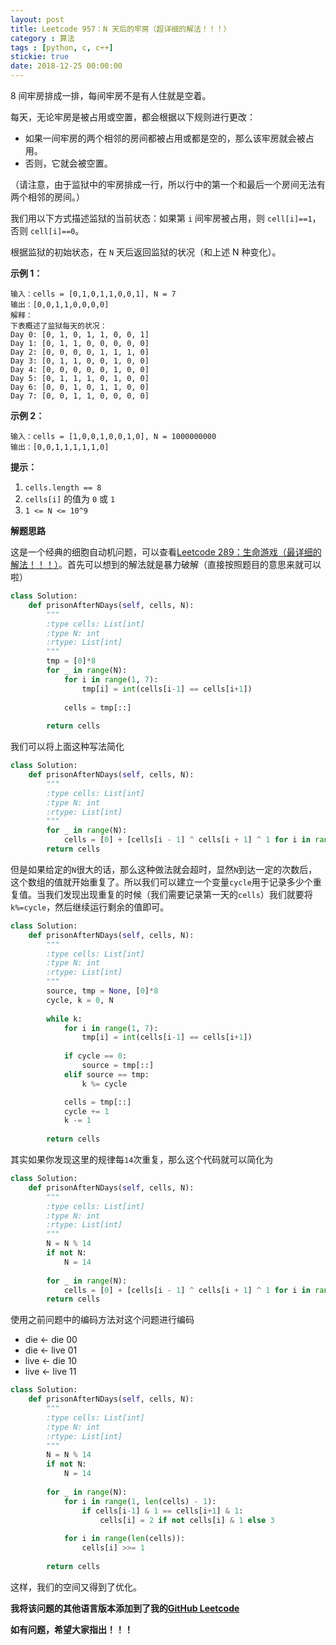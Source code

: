 ```yaml
---
layout: post
title: Leetcode 957：N 天后的牢房（超详细的解法！！！）
category : 算法
tags : [python, c, c++]
stickie: true
date: 2018-12-25 00:00:00
---
```


8 间牢房排成一排，每间牢房不是有人住就是空着。

每天，无论牢房是被占用或空置，都会根据以下规则进行更改：

- 如果一间牢房的两个相邻的房间都被占用或都是空的，那么该牢房就会被占用。
- 否则，它就会被空置。

（请注意，由于监狱中的牢房排成一行，所以行中的第一个和最后一个房间无法有两个相邻的房间。）

我们用以下方式描述监狱的当前状态：如果第 `i` 间牢房被占用，则 `cell[i]==1`，否则 `cell[i]==0`。

根据监狱的初始状态，在 `N` 天后返回监狱的状况（和上述 N 种变化）。

**示例 1：**

```
输入：cells = [0,1,0,1,1,0,0,1], N = 7
输出：[0,0,1,1,0,0,0,0]
解释：
下表概述了监狱每天的状况：
Day 0: [0, 1, 0, 1, 1, 0, 0, 1]
Day 1: [0, 1, 1, 0, 0, 0, 0, 0]
Day 2: [0, 0, 0, 0, 1, 1, 1, 0]
Day 3: [0, 1, 1, 0, 0, 1, 0, 0]
Day 4: [0, 0, 0, 0, 0, 1, 0, 0]
Day 5: [0, 1, 1, 1, 0, 1, 0, 0]
Day 6: [0, 0, 1, 0, 1, 1, 0, 0]
Day 7: [0, 0, 1, 1, 0, 0, 0, 0]
```

**示例 2：**

```
输入：cells = [1,0,0,1,0,0,1,0], N = 1000000000
输出：[0,0,1,1,1,1,1,0]
```

**提示：**

1. `cells.length == 8`
2. `cells[i]` 的值为 `0` 或 `1` 
3. `1 <= N <= 10^9`

**解题思路**

这是一个经典的细胞自动机问题，可以查看[Leetcode 289：生命游戏（最详细的解法！！！）](https://blog.csdn.net/qq_17550379/article/details/83959020)。首先可以想到的解法就是暴力破解（直接按照题目的意思来就可以啦）

```python
class Solution:
    def prisonAfterNDays(self, cells, N):
        """
        :type cells: List[int]
        :type N: int
        :rtype: List[int]
        """
        tmp = [0]*8
        for _ in range(N):
            for i in range(1, 7):
                tmp[i] = int(cells[i-1] == cells[i+1])
                
            cells = tmp[::]
            
        return cells
```

我们可以将上面这种写法简化

```python
class Solution:
    def prisonAfterNDays(self, cells, N):
        """
        :type cells: List[int]
        :type N: int
        :rtype: List[int]
        """    
        for _ in range(N):
            cells = [0] + [cells[i - 1] ^ cells[i + 1] ^ 1 for i in range(1, 7)] + [0]
        return cells
```

但是如果给定的`N`很大的话，那么这种做法就会超时，显然`N`到达一定的次数后，这个数组的值就开始重复了。所以我们可以建立一个变量`cycle`用于记录多少个重复值。当我们发现出现重复的时候（我们需要记录第一天的`cells`）我们就要将`k%=cycle`，然后继续运行剩余的值即可。

```python
class Solution:
    def prisonAfterNDays(self, cells, N):
        """
        :type cells: List[int]
        :type N: int
        :rtype: List[int]
        """
        source, tmp = None, [0]*8
        cycle, k = 0, N
        
        while k:
            for i in range(1, 7):
                tmp[i] = int(cells[i-1] == cells[i+1])
            
            if cycle == 0:
                source = tmp[::] 
            elif source == tmp:
                k %= cycle

            cells = tmp[::]
            cycle += 1
            k -= 1
        
        return cells
```

其实如果你发现这里的规律每`14`次重复，那么这个代码就可以简化为

```python
class Solution:
    def prisonAfterNDays(self, cells, N):
        """
        :type cells: List[int]
        :type N: int
        :rtype: List[int]
        """
        N = N % 14
        if not N:
            N = 14
            
        for _ in range(N):
            cells = [0] + [cells[i - 1] ^ cells[i + 1] ^ 1 for i in range(1, 7)] + [0]
        return cells
```

使用之前问题中的编码方法对这个问题进行编码

- die <- die 00
- die <- live 01
- live <- die 10
- live <- live 11

```python
class Solution:
    def prisonAfterNDays(self, cells, N):
        """
        :type cells: List[int]
        :type N: int
        :rtype: List[int]
        """
        N = N % 14
        if not N: 
            N = 14
            
        for _ in range(N):
            for i in range(1, len(cells) - 1):
                if cells[i-1] & 1 == cells[i+1] & 1:
                    cells[i] = 2 if not cells[i] & 1 else 3
                    
            for i in range(len(cells)):
                cells[i] >>= 1
                
        return cells      
```

这样，我们的空间又得到了优化。

**我将该问题的其他语言版本添加到了我的[GitHub Leetcode](https://github.com/luliyucoordinate/Leetcode)**

**如有问题，希望大家指出！！！**